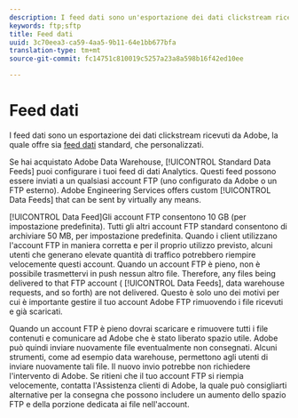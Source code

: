 ```yaml
---
description: I feed dati sono un'esportazione dei dati clickstream ricevuti da Adobe, che offre sia feed di dati standard, che personalizzati.
keywords: ftp;sftp
title: Feed dati
uuid: 3c70eea3-ca59-4aa5-9b11-64e1bb677bfa
translation-type: tm+mt
source-git-commit: fc14751c810019c5257a23a8a598b16f42ed10ee

---
```



# Feed dati

I feed dati sono un esportazione dei dati clickstream ricevuti da Adobe, la quale offre sia [feed dati](/help/export/analytics-data-feed/data-feed-overview.md) standard, che personalizzati.

Se hai acquistato Adobe Data Warehouse, [!UICONTROL Standard Data Feeds] puoi configurare i tuoi feed di dati Analytics. Questi feed possono essere inviati a un qualsiasi account FTP (uno configurato da Adobe o un FTP esterno). Adobe Engineering Services offers custom [!UICONTROL Data Feeds] that can be sent by virtually any means.

[!UICONTROL Data Feed]Gli account FTP consentono 10 GB (per impostazione predefinita). Tutti gli altri account FTP standard consentono di archiviare 50 MB, per impostazione predefinita. Quando i client utilizzano l'account FTP in maniera corretta e per il proprio utilizzo previsto, alcuni utenti che generano elevate quantità di traffico potrebbero riempire velocemente questi account. Quando un account FTP è pieno, non è possibile trasmettervi in push nessun altro file. Therefore, any files being delivered to that FTP account ( [!UICONTROL Data Feeds], data warehouse requests, and so forth) are not delivered. Questo è solo uno dei motivi per cui è importante gestire il tuo account Adobe FTP rimuovendo i file ricevuti e già scaricati.

Quando un account FTP è pieno dovrai scaricare e rimuovere tutti i file contenuti e comunicare ad Adobe che è stato liberato spazio utile. Adobe può quindi inviare nuovamente file eventualmente non consegnati. Alcuni strumenti, come ad esempio data warehouse, permettono agli utenti di inviare nuovamente tali file. Il nuovo invio potrebbe non richiedere l'intervento di Adobe. Se ritieni che il tuo account FTP si riempia velocemente, contatta l'Assistenza clienti di Adobe, la quale può consigliarti alternative per la consegna che possono includere un aumento dello spazio FTP e della porzione dedicata ai file nell'account.
